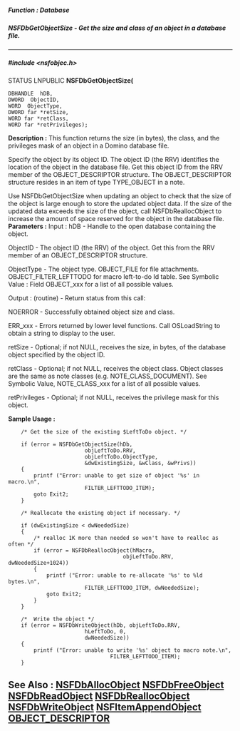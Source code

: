 ##### Function : Database
##### NSFDbGetObjectSize - Get the size and class of an object in a database file.
---
##### #include <nsfobjec.h>
STATUS LNPUBLIC **NSFDbGetObjectSize(**

	DBHANDLE  hDB,
	DWORD  ObjectID,
	WORD  ObjectType,
	DWORD far *retSize,
	WORD far *retClass,
	WORD far *retPrivileges);
**Description :**
This function returns the size (in bytes), the class, and the privileges mask 
of an object in a Domino database file.  

Specify the object by its object ID. The object ID (the RRV) identifies the 
location of the object in the database file. Get this object ID from the RRV 
member of the OBJECT_DESCRIPTOR structure. The OBJECT_DESCRIPTOR structure 
resides in an item of type TYPE_OBJECT in a note.

Use NSFDbGetObjectSize when updating an object to check that the size of the 
object is large enough to store the updated object data. If the size of the 
updated data exceeds the size of the object, call NSFDbReallocObject to 
increase the amount of space reserved for the object in the database file.
**Parameters :**
Input :
hDB  -  Handle to the open database containing the object.

ObjectID  -  The object ID (the RRV) of the object. Get this from the RRV member of an OBJECT_DESCRIPTOR structure.

ObjectType  -  The object type. OBJECT_FILE for file attachments.  OBJECT_FILTER_LEFTTODO for macro left-to-do Id table.  See Symbolic Value : Field OBJECT_xxx for a list of all possible values. 

Output :
(routine)  -  Return status from this call: 

NOERROR - Successfully obtained object size and class.

ERR_xxx - Errors returned by lower level functions. Call OSLoadString to obtain a string to display to the user.


retSize  -  Optional;  if not NULL, receives the size, in bytes, of the database object specified by the object ID.

retClass  -  Optional;  if not NULL, receives the object class. Object classes are the same as note classes (e.g. NOTE_CLASS_DOCUMENT). See Symbolic Value, NOTE_CLASS_xxx for a list of all possible values.

retPrivileges  -  Optional;  if not NULL, receives the privilege mask for this object.

**Sample Usage :**
```
    /* Get the size of the existing $LeftToDo object. */

    if (error = NSFDbGetObjectSize(hDb, 
                        objLeftToDo.RRV, 
                        objLeftToDo.ObjectType,
                        &dwExistingSize, &wClass, &wPrivs))
    {
        printf ("Error: unable to get size of object '%s' in macro.\n",
                        FILTER_LEFTTODO_ITEM);
        goto Exit2;
    }

    /* Reallocate the existing object if necessary. */

    if (dwExistingSize < dwNeededSize)
    {
        /* realloc 1K more than needed so won't have to realloc as often */
        if (error = NSFDbReallocObject(hMacro,
                                    objLeftToDo.RRV, dwNeededSize+1024))
        {
            printf ("Error: unable to re-allocate '%s' to %ld bytes.\n",
                        FILTER_LEFTTODO_ITEM, dwNeededSize);
            goto Exit2;
        }
    }

    /*  Write the object */
    if (error = NSFDbWriteObject(hDb, objLeftToDo.RRV, 
                        hLeftToDo, 0,
                        dwNeededSize))
    {
        printf ("Error: unable to write '%s' object to macro note.\n",
                                FILTER_LEFTTODO_ITEM);
    }
```
**See Also :**
[NSFDbAllocObject](D:/md_files/NSFDbAllocObject.md)
[NSFDbFreeObject](D:/md_files/NSFDbFreeObject.md)
[NSFDbReadObject](D:/md_files/NSFDbReadObject.md)
[NSFDbReallocObject](D:/md_files/NSFDbReallocObject.md)
[NSFDbWriteObject](D:/md_files/NSFDbWriteObject.md)
[NSFItemAppendObject](D:/md_files/NSFItemAppendObject.md)
[OBJECT_DESCRIPTOR](D:/md_files/OBJECT_DESCRIPTOR.md)
---
